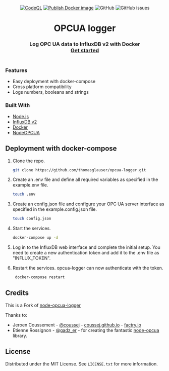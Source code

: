 <div align="center">

[![CodeQL](https://github.com/thomasglauser/opcua-logger/actions/workflows/codeql-analysis.yml/badge.svg)](https://github.com/thomasglauser/opcua-logger/actions/workflows/codeql-analysis.yml)
[![Publish Docker image](https://github.com/thomasglauser/opcua-logger/actions/workflows/docker-image.yml/badge.svg)](https://github.com/thomasglauser/opcua-logger/actions/workflows/docker-image.yml)
![GitHub](https://img.shields.io/github/license/thomasglauser/opcua-logger)
![GitHub issues](https://img.shields.io/github/issues-raw/thomasglauser/opcua-logger)

  <h1 align="center">OPCUA logger</h1>

  <h3 align="center">
    Log OPC UA data to InfluxDB v2 with Docker
    <br />
    <a href="#usage"><strong>Get started</strong></a>
    <br />
    <br />
  </h3>
</div>

### Features

-   Easy deployment with docker-compose
-   Cross platform compatibility
-   Logs numbers, booleans and strings

### Built With

-   [Node.js](https://nodejs.org)
-   [InfluxDB v2](https://influxdata.com/products/influxdb)
-   [Docker](https://docker.com/)
-   [NodeOPCUA](https://node-opcua.github.io)

## Deployment with docker-compose

1. Clone the repo.

    ```sh
    git clone https://github.com/thomasglauser/opcua-logger.git
    ```

2. Create an .env file and define all required variables as specified in the example.env file.

    ```sh
    touch .env
    ```

3. Create an config.json file and configure your OPC UA server interface as specified in the example.config.json file.

    ```sh
    touch config.json
    ```

4. Start the services.

    ```sh
    docker-compose up -d
    ```

5. Log in to the InfluxDB web interface and complete the initial setup. You need to create a new authentication token and add it to the .env file as "INFLUX_TOKEN".
6. Restart the services. opcua-logger can now authenticate with the token.

    ```sh
     docker-compose restart
    ```

## Credits

This is a Fork of [
node-opcua-logger
](https://github.com/coussej/node-opcua-logger)

Thanks to:

-   Jeroen Coussement - [@coussej](https://twitter.com/coussej) - [coussej.github.io](http://coussej.github.io) - [factry.io](https://www.factry.io)
-   Etienne Rossignon - [@gadz_er](https://twitter.com/gadz_er) - for creating the fantastic [node-opcua](https://github.com/node-opcua/node-opcua) library.

## License

Distributed under the MIT License. See `LICENSE.txt` for more information.
